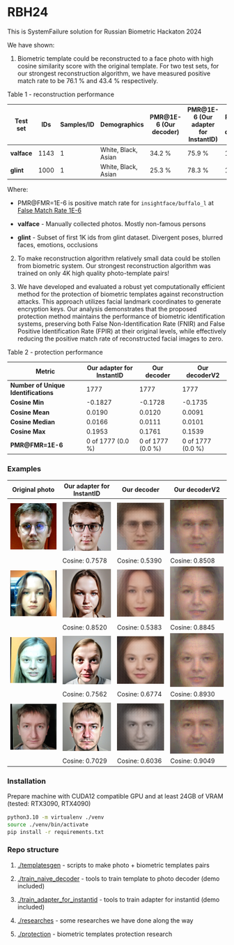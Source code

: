 RBH24
===

This is SystemFailure solution for Russian Biometric Hackaton 2024

We have shown:

1. Biometric template could be reconstructed to a face photo with high cosine similarity score with the original template. 
For two test sets, for our strongest reconstruction algorithm, we have measured positive match rate to be 76.1 % and 43.4 % respectively.

Table 1 - reconstruction performance

| Test set    | IDs  | Samples/ID | Demographics        | PMR@1E-6 (Our decoder) | PMR@1E-6 (Our adapter for InstantID) | PMR@1E-6 (Our decoderV2) |
|-------------|------|------------|---------------------|------------------------|--------------------------------------|--------------------------|
| **valface** | 1143 | 1          | White, Black, Asian | 34.2 %                 | 75.9 %                               | 100 %                    |
| **glint**   | 1000 | 1          | White, Black, Asian | 25.3 %                 | 78.3 %                               | 100 %                    |

Where:

 - PMR@FMR=1E-6 is positive match rate for `insightface/buffalo_l` at [False Match Rate 1E-6](./researches/README.md)

 - **valface** - Manually collected photos. Mostly non-famous persons

 - **glint** - Subset of first 1K ids from glint dataset. Divergent poses, blurred faces, emotions, occlusions

2. To make reconstruction algorithm relatively small data could be stollen from biometric system. Our strongest 
reconstruction algorithm was trained on only 4K high quality photo-template pairs!

3. We have developed and evaluated a robust yet computationally efficient method for the protection of biometric
templates against reconstruction attacks. This approach utilizes facial landmark coordinates to generate encryption
keys. Our analysis demonstrates that the proposed protection method maintains the performance of biometric 
identification systems, preserving both False Non-Identification Rate (FNIR) and False Positive Identification
Rate (FPIR) at their original levels, while effectively reducing the positive match rate of reconstructed
facial images to zero.

Table 2 - protection performance

| Metric                               | Our adapter for InstantID | Our decoder       | Our decoderV2     |
|--------------------------------------|---------------------------|-------------------|-------------------|
| **Number of Unique Identifications** | 1777                      | 1777              | 1777              |
| **Cosine Min**                       | -0.1827                   | -0.1728           | -0.1735           |
| **Cosine Mean**                      | 0.0190                    | 0.0120            | 0.0091            |
| **Cosine Median**                    | 0.0166                    | 0.0111            | 0.0101            |
| **Cosine Max**                       | 0.1953                    | 0.1761            | 0.1539            |
| **PMR@FMR=1E-6**                     | 0 of 1777 (0.0 %)         | 0 of 1777 (0.0 %) | 0 of 1777 (0.0 %) |

### Examples

| Original photo               | Our adapter for InstantID                                     | Our decoder                                      | Our decoderV2                                      |
|------------------------------|---------------------------------------------------------------|--------------------------------------------------|----------------------------------------------------|
| ![](./examples/crops/ik.jpg) | ![](./examples/adapters/adapterHQ4K/ik_(cosine%200.7578).jpg) | ![](./examples/decoder/ik_(cosine%200.5390).png) | ![](./examples/decoderV2/ik_(cosine%200.8508).png) |
|                              | Cosine: 0.7578                                                | Cosine: 0.5390                                   | Cosine: 0.8508                                     |
| ![](./examples/crops/ka.jpg) | ![](./examples/adapters/adapterHQ4K/ka_(cosine%200.8520).jpg) | ![](./examples/decoder/ka_(cosine%200.5383).png) | ![](./examples/decoderV2/ka_(cosine%200.8845).png) |
|                              | Cosine: 0.8520                                                | Cosine: 0.5383                                   | Cosine: 0.8845                                     |
| ![](./examples/crops/kd.jpg) | ![](./examples/adapters/adapterHQ4K/kd_(cosine%200.7562).jpg) | ![](./examples/decoder/kd_(cosine%200.6774).png) | ![](./examples/decoderV2/kd_(cosine%200.8930).png) |
|                              | Cosine: 0.7562                                                | Cosine: 0.6774                                   | Cosine: 0.8930                                     |
| ![](./examples/crops/at.jpg) | ![](./examples/adapters/adapterHQ4K/at_(cosine%200.7029).jpg) | ![](./examples/decoder/at_(cosine%200.6036).png) | ![](./examples/decoderV2/at_(cosine%200.9049).png) | 
|                              | Cosine: 0.7029                                                | Cosine: 0.6036                                   | Cosine: 0.9049                                     |

### Installation

Prepare machine with CUDA12 compatible GPU and at least 24GB of VRAM (tested: RTX3090, RTX4090)

```bash
python3.10 -m virtualenv ./venv
source ./venv/bin/activate
pip install -r requirements.txt
```

### Repo structure

1. [./templatesgen](./templatesgen) - scripts to make photo + biometric templates pairs

2. [./train_naive_decoder](./train_naive_decoder) - tools to train template to photo decoder (demo included)

3. [./train_adapter_for_instantid](./train_adapter_for_instantid) - tools to train adapter for instantid (demo included)

4. [./researches](./researches) - some researches we have done along the way

5. [./protection](./protection) - biometric templates protection research
